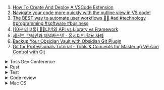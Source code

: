 1. [How To Create And Deploy A VSCode Extension](https://youtu.be/q5V4T3o3CXE)
1. [Navigate your code more quickly with the outline view in VS code!](https://youtube.com/shorts/_5EviVsd0Xo?feature=share)
1. [The BEST way to automate user workflows 👩‍💻 #ad #technology #programming #software #business](https://youtube.com/shorts/zILtO7NHyLk?feature=share)
1. [[10분 테코톡] 🙆‍♀️티버의 API vs Library vs Framework](https://youtu.be/We8JKbNQeLo)
1. [세컨드 브레인과 제텔카스텐 - 옵시디언 활용 사례](https://youtu.be/0iD0T1kgCtI)
1. [Backup Your Obsidian Vault with Obsidian Git Plugin](https://youtu.be/zw_6hueATfg)
1. [Git for Professionals Tutorial - Tools & Concepts for Mastering Version Control with Git](https://youtu.be/Uszj_k0DGsg)

<details>
<summary>Toss Dev Conference</summary>

1. [토스ㅣSLASH 21 - Micro-frontend React, 점진적으로 도입하기](https://youtu.be/DHPeeEvDbdo)
1. [토스ㅣSLASH - 토스뱅크 데이터 설계사상](https://youtu.be/KoLObZ9A3Kc)
1. [토스ㅣSLASH 21 - JavaScript Bundle Diet](https://youtu.be/EP7g5R-7zwM)
1. [토스ㅣSLASH 21 - 토스 서비스를 구성하는 서버 기술](https://youtu.be/YBXFRSAXScs)
1. [토스ㅣSLASH 22 - 토스증권 실시간 시세 적용기](https://youtu.be/WKYE-QtzO6g)
1. [토스ㅣSLASH 22 - 토스에서는 테이블 정보를 어떻게 관리하나요?](https://youtu.be/KUskYwqtPZM)

</details>

<details>
<summary>Rust</summary>

1. [Tauri & ReactJS - Modern Desktop App Tutorial](https://youtube.com/playlist?list=PLmWYh0f8jKSjt9VC5sq2T3mFETasG2p2L)
1. [50 Rust projects](https://youtube.com/playlist?list=PL5dTjWUk_cPYuhHm9_QImW7_u4lr5d6zO)

</details>

<details>
<summary>Test</summary>

1. [생각을 그대로 프로그래밍하는 방법 part 2: PBT, REPL](https://youtu.be/xkRwR0sLwVA)

</details>

<details>
<summary>Code review</summary>

1. []()
</details>

<details>
<summary>Mac OS</summary>

</details>
